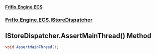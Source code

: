 #### [Friflo.Engine.ECS](index.md#'index')
### [Friflo.Engine.ECS](Friflo.Engine.ECS.md#'Friflo.Engine.ECS').[IStoreDispatcher](IStoreDispatcher.md#'Friflo.Engine.ECS.IStoreDispatcher')

## IStoreDispatcher.AssertMainThread() Method

```csharp
void AssertMainThread();
```